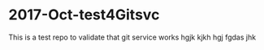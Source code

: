# 2017-Oct-test4Gitsvc
This is a test repo to validate that git service works
hgjk
kjkh
hgj
fgdas
jhk
